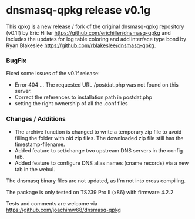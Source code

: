 # dnsmasq-qpkg release v0.1g 

This qpkg is a new release / fork of the original dnsmasq-qpkg repository (v0.1f) by Eric Hiller <https://github.com/erichiller/dnsmasq-qpkg>
and includes the updates for log table coloring and add interface type bond by Ryan Blakeslee <https://github.com/rblakeslee/dnsmasq-qpkg>.

### BugFix
Fixed some issues of the v0.1f release:
* Error 404 ... The requested URL /postdat.php was not found on this server.  
* Correct the references to installation path in postdat.php
* setting the right ownership of all the .conf files
 
### Changes / Additions

* The archive function is changed to write a temporary zip file to avoid filling the folder with old zip files. The downloaded zip file still has the timestamp-filename.
* Added feature to set/change two upstream DNS servers in the config tab.
* Added feature to configure DNS alias names (cname records) via a new tab in the webui.

The dnsmasq binary files are not updated, as I'm not into cross compiling.

The package is only tested on TS239 Pro II (x86) with firmware 4.2.2 

Tests and comments are welcome via https://github.com/joachimw68/dnsmasq-qpkg



